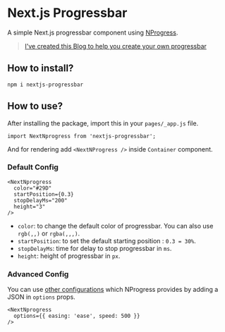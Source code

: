 # Next.js Progressbar
A simple Next.js progressbar component using [NProgress](http://ricostacruz.com/nprogress/).

> [I've created this Blog to help you create your own progressbar](https://gosink.in/next-js-make-your-own-progress-bar-indicator-component-easily/)

## How to install?
```
npm i nextjs-progressbar
```

## How to use?
After installing the package, import this in your `pages/_app.js` file.
```
import NextNprogress from 'nextjs-progressbar';
```
And for rendering add `<NextNProgress />` inside `Container` component.

### Default Config
```
<NextNprogress
  color="#29D"
  startPosition={0.3}
  stopDelayMs="200"
  height="3"
/>
```
* `color`: to change the default color of progressbar. You can also use `rgb(,,)` or `rgba(,,,)`.  
* `startPosition`: to set the default starting position : `0.3 = 30%`.
* `stopDelayMs`: time for delay to stop progressbar in `ms`.  
* `height`: height of progressbar in `px`.  

### Advanced Config
You can use [other configurations](https://github.com/rstacruz/nprogress#configuration) which NProgress provides by adding a JSON in `options` props.
```
<NextNprogress
  options={{ easing: 'ease', speed: 500 }}
/>
```
